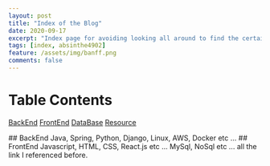 ```yaml
---
layout: post 
title: "Index of the Blog"
date: 2020-09-17
excerpt: "Index page for avoiding looking all around to find the certain one."
tags: [index, absinthe4902]
feature: /assets/img/banff.png
comments: false
---
```


# Table Contents 
[BackEnd](#backend)
[FrontEnd](#frontend)
[DataBase](#database)
[Resource](#resource)

<a name="backend"/>
## BackEnd 
Java, Spring, Python, Django, Linux, AWS, Docker etc ... 

<a name="frontend"/>
## FrontEnd
Javascript, HTML, CSS, React.js etc ... 

<a name="database"/>
MySql, NoSql etc ... 

<a name="resource"/>
all the link I referenced before.
